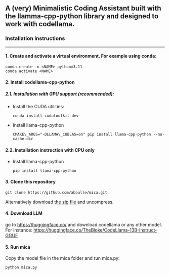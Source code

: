 ## A (very) **Mi**nimalistic **C**oding **A**ssistant built with the llamma-cpp-python library and designed to work with codellama.

### Installation instructions
___

#### 1. Create and activate a virtual environment. For example using conda:
```
conda create -n <NAME> python=3.11
conda activate <NAME>

```

#### 2. Install codellama-cpp-python
##### 2.1. Installation with GPU support (recommended):
* Install the CUDA utilities:
	```
	conda install cudatoolkit-dev
	```
* Install llama-cpp-python
	```
	CMAKE\_ARGS="-DLLAMA\_CUBLAS=on" pip install llama-cpp-python --no-cache-dir
	```

#### 2.2. Installation instruction with CPU only
* Install llama-cpp-python
	```
	pip install llama-cpp-python
	```

#### 3. Clone this repository
```
git clone https://github.com/aboulle/mica.git
```
Alternatively download [the zip file](https://github.com/aboulle/mica/archive/refs/heads/main.zip) and uncompress.

#### 4. Download LLM
go to https://huggingface.co/ and download codellama or any other model. For instance: https://huggingface.co/TheBloke/CodeLlama-13B-Instruct-GGUF

#### 5. Run mica
Copy the model file in the mica folder and run mica.py:
```
python mica.py
```
